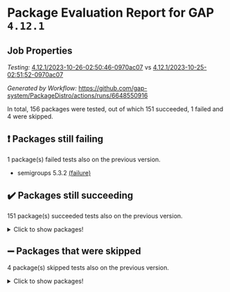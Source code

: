 # Package Evaluation Report for GAP `4.12.1`

## Job Properties

*Testing:* [4.12.1/2023-10-26-02:50:46-0970ac07](https://github.com/gap-system/PackageDistro/blob/data/reports/4.12.1/2023-10-26-02:50:46-0970ac07) vs [4.12.1/2023-10-25-02:51:52-0970ac07](https://github.com/gap-system/PackageDistro/blob/data/reports/4.12.1/2023-10-25-02:51:52-0970ac07)

*Generated by Workflow:* https://github.com/gap-system/PackageDistro/actions/runs/6648550916

In total, 156 packages were tested, out of which 151 succeeded, 1 failed and 4 were skipped.

## :exclamation: Packages still failing

1 package(s) failed tests also on the previous version.
- semigroups 5.3.2 [(failure)](https://github.com/gap-system/PackageDistro/actions/runs/6648550916/job/18066190816)

## :heavy_check_mark: Packages still succeeding

151 package(s) succeeded tests also on the previous version.
<details><summary>Click to show packages!</summary>

- 4ti2interface 2023.02-04 [(success)](https://github.com/gap-system/PackageDistro/actions/runs/6648550916/job/18066174489)
- ace 5.6.2 [(success)](https://github.com/gap-system/PackageDistro/actions/runs/6648550916/job/18066174632)
- aclib 1.3.2 [(success)](https://github.com/gap-system/PackageDistro/actions/runs/6648550916/job/18066174736)
- agt 0.3.1 [(success)](https://github.com/gap-system/PackageDistro/actions/runs/6648550916/job/18066174865)
- alnuth 3.2.1 [(success)](https://github.com/gap-system/PackageDistro/actions/runs/6648550916/job/18066175010)
- anupq 3.3.0 [(success)](https://github.com/gap-system/PackageDistro/actions/runs/6648550916/job/18066175143)
- atlasrep 2.1.7 [(success)](https://github.com/gap-system/PackageDistro/actions/runs/6648550916/job/18066175322)
- autodoc 2023.06.19 [(success)](https://github.com/gap-system/PackageDistro/actions/runs/6648550916/job/18066176876)
- automata 1.15 [(success)](https://github.com/gap-system/PackageDistro/actions/runs/6648550916/job/18066177065)
- automgrp 1.3.2 [(success)](https://github.com/gap-system/PackageDistro/actions/runs/6648550916/job/18066177204)
- autpgrp 1.11 [(success)](https://github.com/gap-system/PackageDistro/actions/runs/6648550916/job/18066177497)
- cap 2023.10-07 [(success)](https://github.com/gap-system/PackageDistro/actions/runs/6648550916/job/18066178002)
- caratinterface 2.3.5 [(success)](https://github.com/gap-system/PackageDistro/actions/runs/6648550916/job/18066178198)
- cddinterface 2022.11.01 [(success)](https://github.com/gap-system/PackageDistro/actions/runs/6648550916/job/18066178313)
- circle 1.6.6 [(success)](https://github.com/gap-system/PackageDistro/actions/runs/6648550916/job/18066178406)
- classicpres 1.22 [(success)](https://github.com/gap-system/PackageDistro/actions/runs/6648550916/job/18066178517)
- cohomolo 1.6.11 [(success)](https://github.com/gap-system/PackageDistro/actions/runs/6648550916/job/18066178643)
- congruence 1.2.5 [(success)](https://github.com/gap-system/PackageDistro/actions/runs/6648550916/job/18066178762)
- corelg 1.56 [(success)](https://github.com/gap-system/PackageDistro/actions/runs/6648550916/job/18066178878)
- crime 1.6 [(success)](https://github.com/gap-system/PackageDistro/actions/runs/6648550916/job/18066179001)
- crisp 1.4.6 [(success)](https://github.com/gap-system/PackageDistro/actions/runs/6648550916/job/18066179109)
- crypting 0.10.4 [(success)](https://github.com/gap-system/PackageDistro/actions/runs/6648550916/job/18066179210)
- cryst 4.1.26 [(success)](https://github.com/gap-system/PackageDistro/actions/runs/6648550916/job/18066179306)
- crystcat 1.1.10 [(success)](https://github.com/gap-system/PackageDistro/actions/runs/6648550916/job/18066179403)
- ctbllib 1.3.6 [(success)](https://github.com/gap-system/PackageDistro/actions/runs/6648550916/job/18066179512)
- cubefree 1.19 [(success)](https://github.com/gap-system/PackageDistro/actions/runs/6648550916/job/18066179616)
- curlinterface 2.3.2 [(success)](https://github.com/gap-system/PackageDistro/actions/runs/6648550916/job/18066179748)
- cvec 2.8.1 [(success)](https://github.com/gap-system/PackageDistro/actions/runs/6648550916/job/18066179836)
- datastructures 0.3.0 [(success)](https://github.com/gap-system/PackageDistro/actions/runs/6648550916/job/18066179928)
- deepthought 1.0.6 [(success)](https://github.com/gap-system/PackageDistro/actions/runs/6648550916/job/18066180012)
- design 1.8 [(success)](https://github.com/gap-system/PackageDistro/actions/runs/6648550916/job/18066180112)
- difsets 2.3.1 [(success)](https://github.com/gap-system/PackageDistro/actions/runs/6648550916/job/18066180230)
- digraphs 1.6.3 [(success)](https://github.com/gap-system/PackageDistro/actions/runs/6648550916/job/18066180328)
- edim 1.3.7 [(success)](https://github.com/gap-system/PackageDistro/actions/runs/6648550916/job/18066180427)
- example 4.3.4 [(success)](https://github.com/gap-system/PackageDistro/actions/runs/6648550916/job/18066180536)
- examplesforhomalg 2023.10-01 [(success)](https://github.com/gap-system/PackageDistro/actions/runs/6648550916/job/18066180629)
- factint 1.6.3 [(success)](https://github.com/gap-system/PackageDistro/actions/runs/6648550916/job/18066180743)
- ferret 1.0.9 [(success)](https://github.com/gap-system/PackageDistro/actions/runs/6648550916/job/18066180822)
- fga 1.5.0 [(success)](https://github.com/gap-system/PackageDistro/actions/runs/6648550916/job/18066180944)
- fining 1.5.6 [(success)](https://github.com/gap-system/PackageDistro/actions/runs/6648550916/job/18066181042)
- float 1.0.3 [(success)](https://github.com/gap-system/PackageDistro/actions/runs/6648550916/job/18066181138)
- format 1.4.3 [(success)](https://github.com/gap-system/PackageDistro/actions/runs/6648550916/job/18066181265)
- forms 1.2.9 [(success)](https://github.com/gap-system/PackageDistro/actions/runs/6648550916/job/18066181352)
- fplsa 1.2.6 [(success)](https://github.com/gap-system/PackageDistro/actions/runs/6648550916/job/18066181443)
- fr 2.4.12 [(success)](https://github.com/gap-system/PackageDistro/actions/runs/6648550916/job/18066181551)
- francy 2.0.3 [(success)](https://github.com/gap-system/PackageDistro/actions/runs/6648550916/job/18066181663)
- fwtree 1.3 [(success)](https://github.com/gap-system/PackageDistro/actions/runs/6648550916/job/18066181807)
- gapdoc 1.6.6 [(success)](https://github.com/gap-system/PackageDistro/actions/runs/6648550916/job/18066181895)
- gauss 2023.02-04 [(success)](https://github.com/gap-system/PackageDistro/actions/runs/6648550916/job/18066182017)
- gaussforhomalg 2023.10-01 [(success)](https://github.com/gap-system/PackageDistro/actions/runs/6648550916/job/18066182125)
- gbnp 1.0.5 [(success)](https://github.com/gap-system/PackageDistro/actions/runs/6648550916/job/18066182232)
- generalizedmorphismsforcap 2023.08-02 [(success)](https://github.com/gap-system/PackageDistro/actions/runs/6648550916/job/18066182362)
- genss 1.6.8 [(success)](https://github.com/gap-system/PackageDistro/actions/runs/6648550916/job/18066182505)
- gradedmodules 2023.09-01 [(success)](https://github.com/gap-system/PackageDistro/actions/runs/6648550916/job/18066182635)
- gradedringforhomalg 2023.08-01 [(success)](https://github.com/gap-system/PackageDistro/actions/runs/6648550916/job/18066182782)
- grape 4.9.0 [(success)](https://github.com/gap-system/PackageDistro/actions/runs/6648550916/job/18066182891)
- groupoids 1.73 [(success)](https://github.com/gap-system/PackageDistro/actions/runs/6648550916/job/18066183015)
- grpconst 2.6.4 [(success)](https://github.com/gap-system/PackageDistro/actions/runs/6648550916/job/18066183146)
- guarana 0.96.3 [(success)](https://github.com/gap-system/PackageDistro/actions/runs/6648550916/job/18066183283)
- guava 3.18 [(success)](https://github.com/gap-system/PackageDistro/actions/runs/6648550916/job/18066183420)
- hap 1.60 [(success)](https://github.com/gap-system/PackageDistro/actions/runs/6648550916/job/18066183538)
- hapcryst 0.1.15 [(success)](https://github.com/gap-system/PackageDistro/actions/runs/6648550916/job/18066183642)
- hecke 1.5.3 [(success)](https://github.com/gap-system/PackageDistro/actions/runs/6648550916/job/18066183744)
- help 3.5 [(success)](https://github.com/gap-system/PackageDistro/actions/runs/6648550916/job/18066183850)
- homalg 2023.10-01 [(success)](https://github.com/gap-system/PackageDistro/actions/runs/6648550916/job/18066183975)
- homalgtocas 2023.08-01 [(success)](https://github.com/gap-system/PackageDistro/actions/runs/6648550916/job/18066184091)
- idrel 2.45 [(success)](https://github.com/gap-system/PackageDistro/actions/runs/6648550916/job/18066184205)
- images 1.3.1 [(success)](https://github.com/gap-system/PackageDistro/actions/runs/6648550916/job/18066184332)
- intpic 0.3.0 [(success)](https://github.com/gap-system/PackageDistro/actions/runs/6648550916/job/18066184457)
- io 4.8.2 [(success)](https://github.com/gap-system/PackageDistro/actions/runs/6648550916/job/18066184612)
- io_forhomalg 2023.02-04 [(success)](https://github.com/gap-system/PackageDistro/actions/runs/6648550916/job/18066184772)
- irredsol 1.4.4 [(success)](https://github.com/gap-system/PackageDistro/actions/runs/6648550916/job/18066184941)
- json 2.1.1 [(success)](https://github.com/gap-system/PackageDistro/actions/runs/6648550916/job/18066185075)
- jupyterkernel 1.5.0 [(success)](https://github.com/gap-system/PackageDistro/actions/runs/6648550916/job/18066185218)
- jupyterviz 1.5.6 [(success)](https://github.com/gap-system/PackageDistro/actions/runs/6648550916/job/18066185362)
- kan 1.36 [(success)](https://github.com/gap-system/PackageDistro/actions/runs/6648550916/job/18066185507)
- kbmag 1.5.11 [(success)](https://github.com/gap-system/PackageDistro/actions/runs/6648550916/job/18066185647)
- laguna 3.9.6 [(success)](https://github.com/gap-system/PackageDistro/actions/runs/6648550916/job/18066185766)
- liealgdb 2.2.1 [(success)](https://github.com/gap-system/PackageDistro/actions/runs/6648550916/job/18066185870)
- liepring 2.8 [(success)](https://github.com/gap-system/PackageDistro/actions/runs/6648550916/job/18066186010)
- liering 2.4.2 [(success)](https://github.com/gap-system/PackageDistro/actions/runs/6648550916/job/18066186143)
- linearalgebraforcap 2023.10-04 [(success)](https://github.com/gap-system/PackageDistro/actions/runs/6648550916/job/18066186264)
- localizeringforhomalg 2023.10-01 [(success)](https://github.com/gap-system/PackageDistro/actions/runs/6648550916/job/18066186382)
- loops 3.4.3 [(success)](https://github.com/gap-system/PackageDistro/actions/runs/6648550916/job/18066186527)
- lpres 1.0.3 [(success)](https://github.com/gap-system/PackageDistro/actions/runs/6648550916/job/18066186671)
- majoranaalgebras 1.5.1 [(success)](https://github.com/gap-system/PackageDistro/actions/runs/6648550916/job/18066186800)
- mapclass 1.4.6 [(success)](https://github.com/gap-system/PackageDistro/actions/runs/6648550916/job/18066186932)
- matgrp 0.70 [(success)](https://github.com/gap-system/PackageDistro/actions/runs/6648550916/job/18066187066)
- matricesforhomalg 2023.10-01 [(success)](https://github.com/gap-system/PackageDistro/actions/runs/6648550916/job/18066187211)
- modisom 2.5.4 [(success)](https://github.com/gap-system/PackageDistro/actions/runs/6648550916/job/18066187352)
- modulepresentationsforcap 2023.10-01 [(success)](https://github.com/gap-system/PackageDistro/actions/runs/6648550916/job/18066187486)
- modules 2023.10-01 [(success)](https://github.com/gap-system/PackageDistro/actions/runs/6648550916/job/18066187587)
- monoidalcategories 2023.10-01 [(success)](https://github.com/gap-system/PackageDistro/actions/runs/6648550916/job/18066187724)
- nconvex 2022.09-01 [(success)](https://github.com/gap-system/PackageDistro/actions/runs/6648550916/job/18066187849)
- nilmat 1.4.2 [(success)](https://github.com/gap-system/PackageDistro/actions/runs/6648550916/job/18066187959)
- nock 1.5 [(success)](https://github.com/gap-system/PackageDistro/actions/runs/6648550916/job/18066188084)
- normalizinterface 1.3.6 [(success)](https://github.com/gap-system/PackageDistro/actions/runs/6648550916/job/18066188217)
- nq 2.5.10 [(success)](https://github.com/gap-system/PackageDistro/actions/runs/6648550916/job/18066188348)
- numericalsgps 1.3.1 [(success)](https://github.com/gap-system/PackageDistro/actions/runs/6648550916/job/18066188485)
- openmath 11.5.3 [(success)](https://github.com/gap-system/PackageDistro/actions/runs/6648550916/job/18066188575)
- orb 4.9.0 [(success)](https://github.com/gap-system/PackageDistro/actions/runs/6648550916/job/18066188683)
- packagemanager 1.4.1 [(success)](https://github.com/gap-system/PackageDistro/actions/runs/6648550916/job/18066188779)
- patternclass 2.4.3 [(success)](https://github.com/gap-system/PackageDistro/actions/runs/6648550916/job/18066188885)
- permut 2.0.4 [(success)](https://github.com/gap-system/PackageDistro/actions/runs/6648550916/job/18066188991)
- polenta 1.3.10 [(success)](https://github.com/gap-system/PackageDistro/actions/runs/6648550916/job/18066189080)
- polymaking 0.8.7 [(success)](https://github.com/gap-system/PackageDistro/actions/runs/6648550916/job/18066189196)
- primgrp 3.4.4 [(success)](https://github.com/gap-system/PackageDistro/actions/runs/6648550916/job/18066189283)
- profiling 2.5.4 [(success)](https://github.com/gap-system/PackageDistro/actions/runs/6648550916/job/18066189372)
- qpa 1.34 [(success)](https://github.com/gap-system/PackageDistro/actions/runs/6648550916/job/18066189459)
- quagroup 1.8.3 [(success)](https://github.com/gap-system/PackageDistro/actions/runs/6648550916/job/18066189584)
- radiroot 2.9 [(success)](https://github.com/gap-system/PackageDistro/actions/runs/6648550916/job/18066189695)
- rcwa 4.7.1 [(success)](https://github.com/gap-system/PackageDistro/actions/runs/6648550916/job/18066189802)
- rds 1.8 [(success)](https://github.com/gap-system/PackageDistro/actions/runs/6648550916/job/18066189891)
- recog 1.4.2 [(success)](https://github.com/gap-system/PackageDistro/actions/runs/6648550916/job/18066190006)
- repndecomp 1.3.0 [(success)](https://github.com/gap-system/PackageDistro/actions/runs/6648550916/job/18066190134)
- repsn 3.1.1 [(success)](https://github.com/gap-system/PackageDistro/actions/runs/6648550916/job/18066190253)
- resclasses 4.7.3 [(success)](https://github.com/gap-system/PackageDistro/actions/runs/6648550916/job/18066190382)
- ringsforhomalg 2023.09-01 [(success)](https://github.com/gap-system/PackageDistro/actions/runs/6648550916/job/18066190506)
- sco 2023.08-01 [(success)](https://github.com/gap-system/PackageDistro/actions/runs/6648550916/job/18066190609)
- scscp 2.4.1 [(success)](https://github.com/gap-system/PackageDistro/actions/runs/6648550916/job/18066190716)
- sglppow 2.3 [(success)](https://github.com/gap-system/PackageDistro/actions/runs/6648550916/job/18066190912)
- sgpviz 0.999.5 [(success)](https://github.com/gap-system/PackageDistro/actions/runs/6648550916/job/18066191028)
- simpcomp 2.1.14 [(success)](https://github.com/gap-system/PackageDistro/actions/runs/6648550916/job/18066191157)
- singular 2023.02.09 [(success)](https://github.com/gap-system/PackageDistro/actions/runs/6648550916/job/18066191274)
- sl2reps 1.1 [(success)](https://github.com/gap-system/PackageDistro/actions/runs/6648550916/job/18066191414)
- sla 1.5.3 [(success)](https://github.com/gap-system/PackageDistro/actions/runs/6648550916/job/18066191509)
- smallgrp 1.5.3 [(success)](https://github.com/gap-system/PackageDistro/actions/runs/6648550916/job/18066191603)
- smallsemi 0.6.13 [(success)](https://github.com/gap-system/PackageDistro/actions/runs/6648550916/job/18066191723)
- sonata 2.9.6 [(success)](https://github.com/gap-system/PackageDistro/actions/runs/6648550916/job/18066191836)
- sophus 1.27 [(success)](https://github.com/gap-system/PackageDistro/actions/runs/6648550916/job/18066191946)
- sotgrps 1.2 [(success)](https://github.com/gap-system/PackageDistro/actions/runs/6648550916/job/18066192029)
- spinsym 1.5.2 [(success)](https://github.com/gap-system/PackageDistro/actions/runs/6648550916/job/18066192124)
- standardff 1.0 [(success)](https://github.com/gap-system/PackageDistro/actions/runs/6648550916/job/18066192215)
- symbcompcc 1.3.2 [(success)](https://github.com/gap-system/PackageDistro/actions/runs/6648550916/job/18066192315)
- thelma 1.3 [(success)](https://github.com/gap-system/PackageDistro/actions/runs/6648550916/job/18066192399)
- tomlib 1.2.9 [(success)](https://github.com/gap-system/PackageDistro/actions/runs/6648550916/job/18066192504)
- toolsforhomalg 2023.10-01 [(success)](https://github.com/gap-system/PackageDistro/actions/runs/6648550916/job/18066192609)
- toric 1.9.5 [(success)](https://github.com/gap-system/PackageDistro/actions/runs/6648550916/job/18066192720)
- toricvarieties 2022.07.13 [(success)](https://github.com/gap-system/PackageDistro/actions/runs/6648550916/job/18066192827)
- transgrp 3.6.4 [(success)](https://github.com/gap-system/PackageDistro/actions/runs/6648550916/job/18066192913)
- ugaly 4.1.3 [(success)](https://github.com/gap-system/PackageDistro/actions/runs/6648550916/job/18066193067)
- unipot 1.5 [(success)](https://github.com/gap-system/PackageDistro/actions/runs/6648550916/job/18066193326)
- unitlib 4.2.0 [(success)](https://github.com/gap-system/PackageDistro/actions/runs/6648550916/job/18066193450)
- utils 0.84 [(success)](https://github.com/gap-system/PackageDistro/actions/runs/6648550916/job/18066193588)
- uuid 0.7 [(success)](https://github.com/gap-system/PackageDistro/actions/runs/6648550916/job/18066193716)
- walrus 0.9991 [(success)](https://github.com/gap-system/PackageDistro/actions/runs/6648550916/job/18066193866)
- wedderga 4.10.4 [(success)](https://github.com/gap-system/PackageDistro/actions/runs/6648550916/job/18066193988)
- xmod 2.91 [(success)](https://github.com/gap-system/PackageDistro/actions/runs/6648550916/job/18066194104)
- xmodalg 1.23 [(success)](https://github.com/gap-system/PackageDistro/actions/runs/6648550916/job/18066194209)
- yangbaxter 0.10.3 [(success)](https://github.com/gap-system/PackageDistro/actions/runs/6648550916/job/18066194308)
- zeromqinterface 0.14 [(success)](https://github.com/gap-system/PackageDistro/actions/runs/6648550916/job/18066194438)
</details>

## :heavy_minus_sign: Packages that were skipped

4 package(s) skipped tests also on the previous version.
<details><summary>Click to show packages!</summary>

- browse 1.8.21 [(skipped)](https://github.com/gap-system/PackageDistro/actions/runs/6648550916/job/18065707663)
- itc 1.5.1 [(skipped)](https://github.com/gap-system/PackageDistro/actions/runs/6648550916/job/18065707663)
- polycyclic 2.16 [(skipped)](https://github.com/gap-system/PackageDistro/actions/runs/6648550916/job/18065707663)
- xgap 4.31 [(skipped)](https://github.com/gap-system/PackageDistro/actions/runs/6648550916/job/18065707663)
</details>

